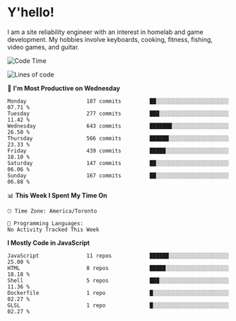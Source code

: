 # Y'hello!
I am a site reliability engineer with an interest in homelab and game development.
My hobbies involve keyboards, cooking, fitness, fishing, video games, and guitar.

<!--START_SECTION:waka-->
![Code Time](http://img.shields.io/badge/Code%20Time-94%20hrs%2054%20mins-blue)

![Lines of code](https://img.shields.io/badge/From%20Hello%20World%20I%27ve%20Written-3.6%20million%20lines%20of%20code-blue)

📅 **I'm Most Productive on Wednesday** 

```text
Monday                   187 commits         ██░░░░░░░░░░░░░░░░░░░░░░░   07.71 % 
Tuesday                  277 commits         ███░░░░░░░░░░░░░░░░░░░░░░   11.42 % 
Wednesday                643 commits         ███████░░░░░░░░░░░░░░░░░░   26.50 % 
Thursday                 566 commits         ██████░░░░░░░░░░░░░░░░░░░   23.33 % 
Friday                   439 commits         █████░░░░░░░░░░░░░░░░░░░░   18.10 % 
Saturday                 147 commits         ██░░░░░░░░░░░░░░░░░░░░░░░   06.06 % 
Sunday                   167 commits         ██░░░░░░░░░░░░░░░░░░░░░░░   06.88 % 
```


📊 **This Week I Spent My Time On** 

```text
🕑︎ Time Zone: America/Toronto

💬 Programming Languages: 
No Activity Tracked This Week
```

**I Mostly Code in JavaScript** 

```text
JavaScript               11 repos            ██████░░░░░░░░░░░░░░░░░░░   25.00 % 
HTML                     8 repos             █████░░░░░░░░░░░░░░░░░░░░   18.18 % 
Shell                    5 repos             ███░░░░░░░░░░░░░░░░░░░░░░   11.36 % 
Dockerfile               1 repo              █░░░░░░░░░░░░░░░░░░░░░░░░   02.27 % 
GLSL                     1 repo              █░░░░░░░░░░░░░░░░░░░░░░░░   02.27 % 
```




<!--END_SECTION:waka-->
